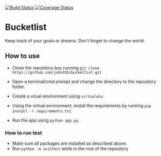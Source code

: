 [![Build Status](https://travis-ci.org/john555/bucketlist.svg?branch=master)](https://travis-ci.org/john555/bucketlist)
[![Coverage Status](https://coveralls.io/repos/github/john555/bucketlist/badge.svg?branch=challenge-1)](https://coveralls.io/github/john555/bucketlist?branch=challenge-1)
# Bucketlist

Keep track of your goals or dreams. Don't forget to change the world.

## How to use
- Clone the repository buy running 
```git clone https://github.com/john555/bucketlist.git```

- Open a terminal/cmd prompt and change the directory to the repository folder.
- Create a virual environment using ```virtualenv```.
- Using the virtual environment, install the requirements by running ```pip install -r requirements.txt```.
- Run the app using ```python app.py```.

### How to run test
- Make sure all packages are installed as described above.
- Run ```python -m unittest``` while in the root of the repository
